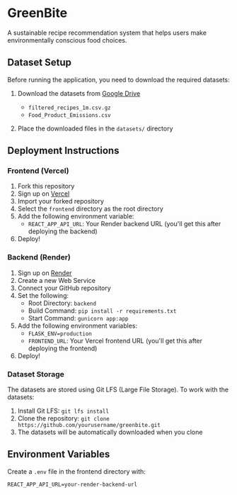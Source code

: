# GreenBite

A sustainable recipe recommendation system that helps users make environmentally conscious food choices.

## Dataset Setup

Before running the application, you need to download the required datasets:

1. Download the datasets from [Google Drive](https://drive.google.com/drive/folders/1ZBMDaGu3kOSENX6grPEe-Ub5sz1Udl7D?usp=sharing)
   - `filtered_recipes_1m.csv.gz`
   - `Food_Product_Emissions.csv`

2. Place the downloaded files in the `datasets/` directory

## Deployment Instructions

### Frontend (Vercel)

1. Fork this repository
2. Sign up on [Vercel](https://vercel.com)
3. Import your forked repository
4. Select the `frontend` directory as the root directory
5. Add the following environment variable:
   - `REACT_APP_API_URL`: Your Render backend URL (you'll get this after deploying the backend)
6. Deploy!

### Backend (Render)

1. Sign up on [Render](https://render.com)
2. Create a new Web Service
3. Connect your GitHub repository
4. Set the following:
   - Root Directory: `backend`
   - Build Command: `pip install -r requirements.txt`
   - Start Command: `gunicorn app:app`
5. Add the following environment variables:
   - `FLASK_ENV=production`
   - `FRONTEND_URL`: Your Vercel frontend URL (you'll get this after deploying the frontend)
6. Deploy!

### Dataset Storage

The datasets are stored using Git LFS (Large File Storage). To work with the datasets:

1. Install Git LFS: `git lfs install`
2. Clone the repository: `git clone https://github.com/yourusername/greenbite.git`
3. The datasets will be automatically downloaded when you clone

## Environment Variables

Create a `.env` file in the frontend directory with:
```
REACT_APP_API_URL=your-render-backend-url
``` 
